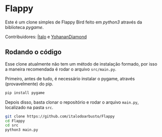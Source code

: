 # Flappy

Este é um clone simples de Flappy Bird feito em *python3* através da biblioteca *pygame*.

Contribuidores: [Ítalo](https://github.com/italodoarbusto) e [YohananDiamond](https://github.com/YohananDiamond)

## Rodando o código

Esse clone atualmente não tem um método de instalação formado, por isso a maneira recomendada é rodar o arquivo `src/main.py`.

Primeiro, antes de tudo, é necessário instalar o pygame, através (provavelmente) do pip.

```bash
pip install pygame
```

Depois disso, basta clonar o repositório e rodar o arquivo `main.py`, localizado na pasta `src`.
```bash
git clone https://github.com/italodoarbusto/Flappy
cd Flappy
cd src
python3 main.py
```
